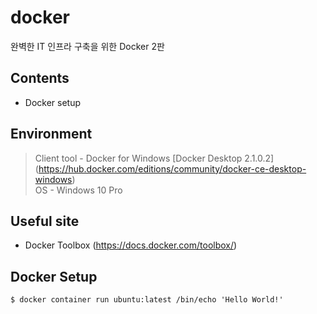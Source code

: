 # docker
완벽한 IT 인프라 구축을 위한 Docker 2판

## Contents
- Docker setup

## Environment
> Client tool - Docker for Windows [Docker Desktop 2.1.0.2] (https://hub.docker.com/editions/community/docker-ce-desktop-windows)<br />
OS - Windows 10 Pro

## Useful site
- Docker Toolbox (https://docs.docker.com/toolbox/)

## Docker Setup
`$ docker container run ubuntu:latest /bin/echo 'Hello World!'`


